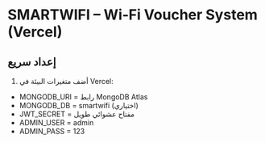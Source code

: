 # SMARTWIFI – Wi‑Fi Voucher System (Vercel)

## إعداد سريع
1) أضف متغيرات البيئة في Vercel:
- MONGODB_URI  = رابط MongoDB Atlas
- MONGODB_DB   = smartwifi (اختياري)
- JWT_SECRET   = مفتاح عشوائي طويل
- ADMIN_USER   = admin
- ADMIN_PASS   = 123
